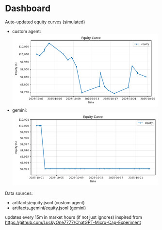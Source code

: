 # Dashboard

Auto-updated equity curves (simulated)

- custom agent: ![Equity Curve](artifacts/equity.png?v=8c982b7)
- gemini: ![Equity Curve (Gemini)](artifacts_gemini/equity.png?v=8c982b7)

Data sources:
- artifacts/equity.jsonl (custom agent)
- artifacts_gemini/equity.jsonl (gemini)

updates every 15m in market hours (if not just ignores)
inspired from https://github.com/LuckyOne7777/ChatGPT-Micro-Cap-Experiment